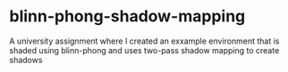 # blinn-phong-shadow-mapping
 A university assignment where I created an exxample environment that is shaded using blinn-phong and uses two-pass shadow mapping to create shadows
